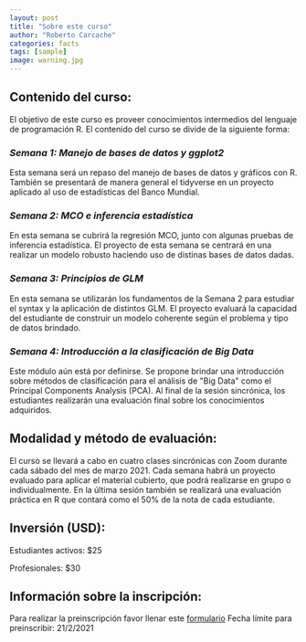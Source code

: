 ```yaml
---
layout: post
title: "Sobre este curso"
author: "Roberto Carcache"
categories: facts
tags: [sample]
image: warning.jpg
---
```


## Contenido del curso:
El objetivo de este curso es proveer conocimientos intermedios del lenguaje de programación R. El contenido del curso se divide de la siguiente forma:

### *Semana 1: Manejo de bases de datos y ggplot2*
Esta semana será un repaso del manejo de bases de datos y gráficos con R. También se presentará de manera general el tidyverse en un proyecto aplicado al uso de estadísticas del Banco Mundial. 

### *Semana 2: MCO e inferencia estadística* 
En esta semana se cubrirá la regresión MCO, junto con algunas pruebas de inferencia estadística. El proyecto de esta semana se centrará en una realizar un modelo robusto haciendo uso de distinas bases de datos dadas. 

### *Semana 3: Principios de GLM*
En esta semana se utilizarán los fundamentos de la Semana 2 para estudiar el syntax y la aplicación de distintos GLM. El proyecto evaluará la capacidad del estudiante de construir un modelo coherente según el problema y tipo de datos brindado. 

### *Semana 4: Introducción a la clasificación de Big Data*
Este módulo aún está por definirse. Se propone brindar una introducción sobre métodos de clasificación para el análisis de "Big Data" como el Principal Components Analysis (PCA). Al final de la sesión sincrónica, los estudiantes realizarán una evaluación final sobre los conocimientos adquiridos. 

## Modalidad y método de evaluación:
El curso se llevará a cabo en cuatro clases sincrónicas con Zoom durante cada sábado del mes de marzo 2021. Cada semana habrá un proyecto evaluado para aplicar el material cubierto, que podrá realizarse en grupo o individualmente. En la última sesión también se realizará una evaluación práctica en R que contará como el 50% de la nota de cada estudiante. 

## Inversión (USD): 
Estudiantes activos: $25

Profesionales: $30

## Información sobre la inscripción:
Para realizar la preinscripción favor llenar este [formulario](https://forms.gle/DyDijSBqv3Sv9Q9M8)
Fecha límite para preinscribir: 21/2/2021




